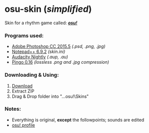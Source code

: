 # osu-skin (*simplified*)
Skin for a rhythm game called: [***osu!***](https://new.ppy.sh/forum)

### Programs used:
- [Adobe Photoshop CC 2015.5](http://www.adobe.com/ca/products/photoshop.html) *(.psd, .png, .jpg)*
- [Notepad++ 6.9.2](https://notepad-plus-plus.org/download/v6.9.2.html) *(skin.ini)*
- [Audacity Nightly](http://gaclrecords.org.uk/win-nightly/) *(.aup, .au)*
- [Pingo 0.16](http://css-ig.net/pingo) *(lossless .png and .jpg compression)*

### Downloading & Using:
1. [Download](https://github.com/Hextical/osu-skin/archive/master.zip)
2. Extract ZIP
3. Drag & Drop folder into "...osu!\Skins"

### Notes:
- Everything is original, **except** the followpoints; sounds are edited
- [osu! profile](https://new.ppy.sh/u/4329514#osu)
